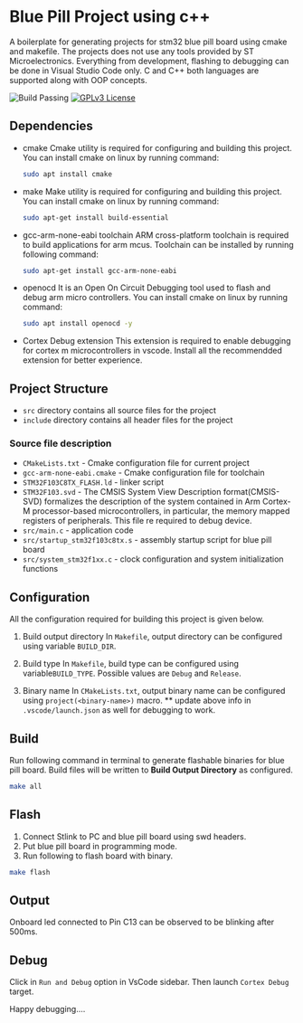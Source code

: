 # Blue Pill Project using c++

A boilerplate for generating projects for stm32 blue pill board using cmake and makefile. The projects does not use any tools provided by ST Microelectronics.
Everything from development, flashing to debugging can be done in Visual Studio Code only. C and C++ both languages are supported along with OOP concepts.

![Build Passing](https://img.shields.io/badge/build-passing-brightgreen) [![GPLv3 License](https://img.shields.io/badge/License-GPL%20v3-yellow.svg)](https://opensource.org/licenses/)

## Dependencies

* cmake
    Cmake utility is required for configuring and building this project. You can install cmake on linux by running command:

    ```bash
    sudo apt install cmake
    ```

* make
    Make utility is required for configuring and building this project. You can install cmake on linux by running command:

    ```bash
    sudo apt-get install build-essential
    ```

* gcc-arm-none-eabi toolchain
    ARM cross-platform toolchain is required to build applications for arm mcus. Toolchain can be installed by running following command:

    ```bash
    sudo apt-get install gcc-arm-none-eabi
    ```

* openocd
    It is an Open On Circuit Debugging tool used to flash and debug arm micro controllers. You can install cmake on linux by running command:

   ```bash
   sudo apt install openocd -y
   ```

* Cortex Debug extension
    This extension is required to enable debugging for cortex m microcontrollers in vscode. Install all the recommendded extension for better experience.

## Project Structure

* `src` directory contains all source files for the project
* `include` directory contains all header files for the project

### Source file description

* `CMakeLists.txt` - Cmake configuration file for current project
* `gcc-arm-none-eabi.cmake` - Cmake configuration file for toolchain
* `STM32F103C8TX_FLASH.ld`  - linker script
* `STM32F103.svd` - The CMSIS System View Description format(CMSIS-SVD) formalizes the description of the system contained in Arm Cortex-M processor-based microcontrollers, in particular, the memory mapped registers of peripherals. This file re required to debug device.
* `src/main.c` - application code
* `src/startup_stm32f103c8tx.s` - assembly startup script for blue pill board
* `src/system_stm32f1xx.c` - clock configuration and system initialization functions

## Configuration

All the configuration required for building this project is given below.

1. Build output directory
    In `Makefile`, output directory can be configured using variable `BUILD_DIR`.

2. Build type
    In `Makefile`, build type can be configured using variable`BUILD_TYPE`. Possible values are `Debug` and `Release`.

3. Binary name
    In `CMakeLists.txt`, output binary name can be configured using `project(<binary-name>)` macro.
    ** update above info in `.vscode/launch.json` as well for debugging to work.

## Build

Run following command in terminal to generate flashable binaries for blue pill board. Build files will be written to **Build Output Directory** as configured.

```bash
make all
```

## Flash

1. Connect Stlink to PC and blue pill board using swd headers.
2. Put blue pill board in programming mode.
3. Run following to flash board with binary.

```bash
make flash
```

## Output

Onboard led connected to Pin C13 can be observed to be blinking after 500ms.

## Debug

Click in `Run and Debug` option in VsCode sidebar. Then launch `Cortex Debug` target.

Happy debugging....
